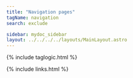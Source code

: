 ```yaml
---
title: "Navigation pages"
tagName: navigation
search: exclude

sidebar: mydoc_sidebar
layout: ../../../../layouts/MainLayout.astro
---
```


{% include taglogic.html %}

{% include links.html %}
